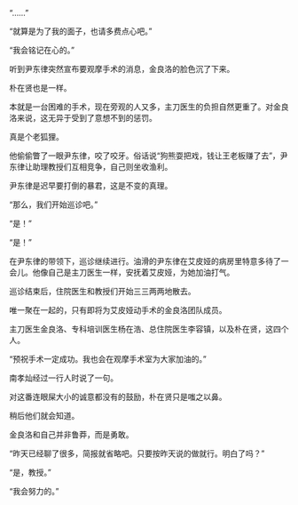 “……”

“就算是为了我的面子，也请多费点心吧。”

“我会铭记在心的。”

听到尹东律突然宣布要观摩手术的消息，金良洛的脸色沉了下来。

朴在贤也是一样。

本就是一台困难的手术，现在旁观的人又多，主刀医生的负担自然更重了。对金良洛来说，这无异于受到了意想不到的惩罚。

真是个老狐狸。

他偷偷瞥了一眼尹东律，咬了咬牙。俗话说“狗熊耍把戏，钱让王老板赚了去”，尹东律让助理教授们互相竞争，自己则坐收渔利。

尹东律是迟早要打倒的暴君，这是不变的真理。

“那么，我们开始巡诊吧。”

“是！”

“是！”

在尹东律的带领下，巡诊继续进行。油滑的尹东律在艾皮娅的病房里特意多待了一会儿。他像自己是主刀医生一样，安抚着艾皮娅，为她加油打气。

巡诊结束后，住院医生和教授们开始三三两两地散去。

唯一聚在一起的，只有即将为艾皮娅动手术的金良洛团队成员。

主刀医生金良洛、专科培训医生杨在浩、总住院医生李容镇，以及朴在贤，这四个人。

“预祝手术一定成功。我也会在观摩手术室为大家加油的。”

南孝灿经过一行人时说了一句。

对这番连眼屎大小的诚意都没有的鼓励，朴在贤只是嗤之以鼻。

稍后他们就会知道。

金良洛和自己并非鲁莽，而是勇敢。

“昨天已经聊了很多，简报就省略吧。只要按昨天说的做就行。明白了吗？”

“是，教授。”

“我会努力的。”